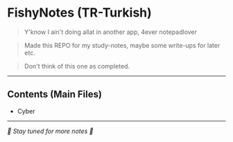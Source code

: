 # FishyNotes (TR-Turkish)
> Y'know I ain't doing allat in another app, 4ever notepadlover

> Made this REPO for my study-notes, maybe some write-ups for later etc.

> Don't think of this one as completed.

---

## Contents (Main Files)
- Cyber

---
*🪼 Stay tuned for more notes 🪼*
